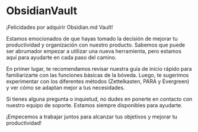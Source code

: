 # ObsidianVault

¡Felicidades por adquirir Obsidian.md Vault!

Estamos emocionados de que hayas tomado la decisión de mejorar tu productividad y organización con nuestro producto. Sabemos que puede ser abrumador empezar a utilizar una nueva herramienta, pero estamos aquí para ayudarte en cada paso del camino.

En primer lugar, te recomendamos revisar nuestra guía de inicio rápido para familiarizarte con las funciones básicas de la bóveda. Luego, te sugerimos experimentar con los diferentes métodos (Zettelkasten, PARA y Evergreen) y ver cómo se adaptan mejor a tus necesidades.

Si tienes alguna pregunta o inquietud, no dudes en ponerte en contacto con nuestro equipo de soporte. Estamos siempre disponibles para ayudarte.

¡Empecemos a trabajar juntos para alcanzar tus objetivos y mejorar tu productividad!
